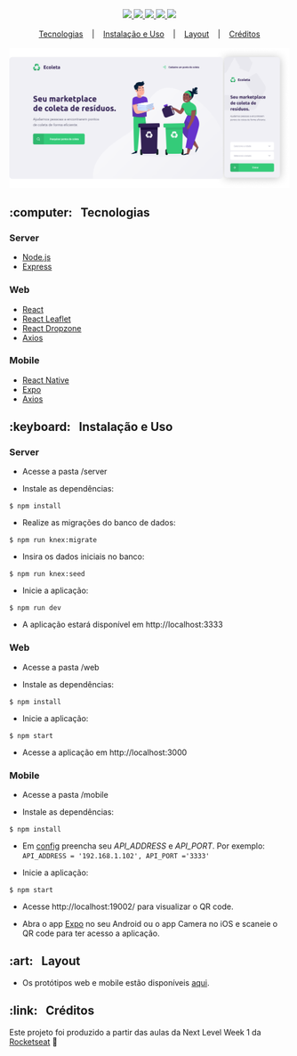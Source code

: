 <div align="center">
  <a href="https://www.typescriptlang.org/">
    <img src="https://img.shields.io/badge/made%20with-typescript-blueviolet">
  </a>
  <a href="https://nodejs.org/">
    <img src="https://img.shields.io/badge/server-nodejs-blueviolet">
  </a>
  <a href="https://reactjs.org/">
    <img src="https://img.shields.io/badge/web-reactjs-blueviolet">
  </a>
  <a href="https://reactnative.dev/">
    <img src="https://img.shields.io/badge/mobile-react%20native-blueviolet">
  </a>
  <a href="https://github.com/amandabezerra/Ecoleta/blob/master/LICENSE">
    <img src="https://img.shields.io/badge/license-MIT-blueviolet">
  </a>
</div>

<br/>

<div align="center">
  <div>
    <a href="#tecnologias">Tecnologias</a>
    &nbsp;&nbsp;&nbsp;|&nbsp;&nbsp;&nbsp;
    <a href="#uso"> Instalação e Uso</a>
    &nbsp;&nbsp;&nbsp;|&nbsp;&nbsp;&nbsp;
    <a href="#layout">Layout</a>
    &nbsp;&nbsp;&nbsp;|&nbsp;&nbsp;&nbsp;
    <a href="#creditos">Créditos</a>
  </div>
  <br/>
  <div>
    <img src="./banner.png" alt="ecoleta">
  </div>
</div>


<h2 id="tecnologias">:computer: &nbsp; Tecnologias</h2>

<h3>Server</h3>

+ [Node.js](https://nodejs.org/)
+ [Express](https://expressjs.com/)

<h3>Web</h3>

+ [React](https://reactjs.org/)
+ [React Leaflet](https://react-leaflet.js.org)
+ [React Dropzone](https://react-dropzone.js.org/)
+ [Axios](https://github.com/axios/axios)

<h3>Mobile</h3>

+ [React Native](https://reactnative.dev/)
+ [Expo](https://expo.io)
+ [Axios](https://github.com/axios/axios)


<h2 id="uso">:keyboard: &nbsp; Instalação e Uso</h2>

<h3>Server</h3>

+ Acesse a pasta /server

+ Instale as dependências:
```
$ npm install
```

+ Realize as migrações do banco de dados:

```
$ npm run knex:migrate
```

+ Insira os dados iniciais no banco:

```
$ npm run knex:seed
```

+ Inicie a aplicação:
```
$ npm run dev
```

+ A aplicação estará disponível em http://localhost:3333


<h3>Web</h3>

+ Acesse a pasta /web

+ Instale as dependências:
```
$ npm install
```

+ Inicie a aplicação:
```
$ npm start
```

+ Acesse a aplicação em http://localhost:3000


<h3>Mobile</h3>

+ Acesse a pasta /mobile

+ Instale as dependências:
```
$ npm install
```

+ Em [config](./mobile/src/config/index.ts) preencha seu *API_ADDRESS* e *API_PORT*. Por exemplo: `API_ADDRESS = '192.168.1.102', API_PORT ='3333'`

+ Inicie a aplicação:
```
$ npm start
```

+ Acesse http://localhost:19002/ para visualizar o QR code.

+ Abra o app [Expo](https://play.google.com/store/apps/details?id=host.exp.exponent) no seu Android ou o app Camera no iOS e scaneie o QR code para ter acesso a aplicação.


<h2 id="layout">:art: &nbsp; Layout</h2>

+ Os protótipos web e mobile estão disponíveis [aqui](https://www.figma.com/file/vgaPUHioL30RVaKQqeyunv/Ecoleta?).


<h2 id="creditos">:link:  &nbsp; Créditos</h2>

Este projeto foi produzido a partir das aulas da Next Level Week 1 da [Rocketseat](https://rocketseat.com.br/) :rocket: